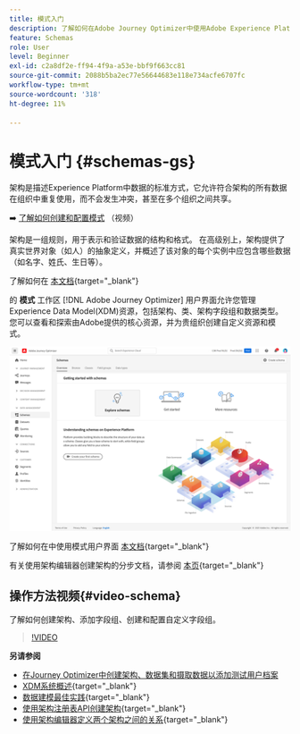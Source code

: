 ```yaml
---
title: 模式入门
description: 了解如何在Adobe Journey Optimizer中使用Adobe Experience Platform模式
feature: Schemas
role: User
level: Beginner
exl-id: c2a8df2e-ff94-4f9a-a53e-bbf9f663cc81
source-git-commit: 2088b5ba2ec77e56644683e118e734acfe6707fc
workflow-type: tm+mt
source-wordcount: '318'
ht-degree: 11%

---
```


# 模式入门 {#schemas-gs}

架构是描述Experience Platform中数据的标准方式，它允许符合架构的所有数据在组织中重复使用，而不会发生冲突，甚至在多个组织之间共享。

➡️ [了解如何创建和配置模式](#video-schema) （视频）

架构是一组规则，用于表示和验证数据的结构和格式。 在高级别上，架构提供了真实世界对象（如人）的抽象定义，并概述了该对象的每个实例中应包含哪些数据（如名字、姓氏、生日等）。

了解如何在 [本文档](https://experienceleague.adobe.com/docs/experience-platform/xdm/schema/composition.html?lang=zh-Hans){target=&quot;_blank&quot;}

的 **模式** 工作区 [!DNL Adobe Journey Optimizer] 用户界面允许您管理Experience Data Model(XDM)资源，包括架构、类、架构字段组和数据类型。 您可以查看和探索由Adobe提供的核心资源，并为贵组织创建自定义资源和模式。

![](../assets/schemas-home.png)

了解如何在中使用模式用户界面 [本文档](https://experienceleague.adobe.com/docs/experience-platform/xdm/ui/overview.html){target=&quot;_blank&quot;}

有关使用架构编辑器创建架构的分步文档，请参阅 [本页](https://experienceleague.adobe.com/docs/experience-platform/xdm/tutorials/create-schema-ui.html?lang=zh-Hans){target=&quot;_blank&quot;}


## 操作方法视频{#video-schema}

了解如何创建架构、添加字段组、创建和配置自定义字段组。

>[!VIDEO](https://video.tv.adobe.com/v/334461?quality=12)

**另请参阅**

* [在Journey Optimizer中创建架构、数据集和摄取数据以添加测试用户档案](../building-journeys/creating-test-profiles.md)
* [XDM系统概述](https://experienceleague.adobe.com/docs/experience-platform/xdm/home.html?lang=zh-Hans){target=&quot;_blank&quot;}
* [数据建模最佳实践](https://experienceleague.adobe.com/docs/experience-platform/xdm/schema/best-practices.html){target=&quot;_blank&quot;}
* [使用架构注册表API创建架构](https://experienceleague.adobe.com/docs/experience-platform/xdm/tutorials/create-schema-api.html){target=&quot;_blank&quot;}
* [使用架构编辑器定义两个架构之间的关系](https://experienceleague.adobe.com/docs/experience-platform/xdm/tutorials/relationship-ui.html){target=&quot;_blank&quot;}
